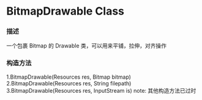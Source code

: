 # BitmapDrawable Class
### 描述
一个包裹 Bitmap 的 Drawable 类，可以用来平铺，拉伸，对齐操作
### 构造方法
1.BitmapDrawable(Resources res, Bitmap bitmap)
2.BitmapDrawable(Resources res, String filepath)
3.BitmapDrawable(Resources res, InputStream is)
note: 其他构造方法已过时
